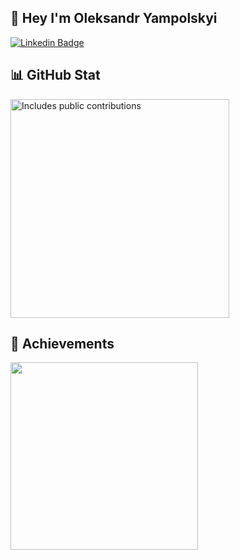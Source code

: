 ## 👋 Hey I'm Oleksandr Yampolskyi 

[![Linkedin Badge](https://img.shields.io/badge/-LinkedIn-blue?style=flat&logo=Linkedin&logoColor=white&link=https://linkedin.com/in/simoncheng-kc)](https://www.linkedin.com/in/oleksandr-yampolskyi)

## 📊 GitHub Stat
<p>
  <a href="https://vaunt.dev">
    <img
      src="https://api.vaunt.dev/v1/github/entities/LesYampolskyi/contributions?format=svg"
      width="350"
      title="Includes public contributions"
    />
  </a>
</p>

## 🥇 Achievements
<p><a href="https://community.vaunt.dev/board/LesYampolskyi/achievements"><img src="https://api.vaunt.dev/v1/github/entities/LesYampolskyi/achievements/8d50131a-5390-4930-bf76-358636f52f0b?format=svg&style=raw" width="300"/></a></p>

<!--
**LesYampolskyi/LesYampolskyi** is a ✨ _special_ ✨ repository because its `README.md` (this file) appears on your GitHub profile.

Here are some ideas to get you started:

- 🔭 I’m currently working on ...
- 🌱 I’m currently learning ...
- 👯 I’m looking to collaborate on ...
- 🤔 I’m looking for help with ...
- 💬 Ask me about ...
- 📫 How to reach me: ...
- 😄 Pronouns: ...
- ⚡ Fun fact: ...
-->
